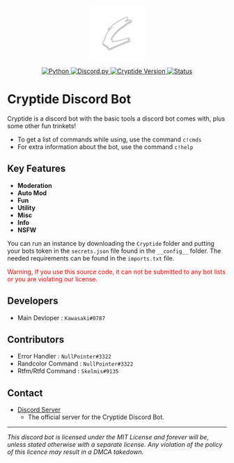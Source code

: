 <p align="center">
	<a href="#">
		<img align="center"
			width="128"
			alt="Logo"
			src="/Cryptide/bot2.png">
	</a>
</p>

<p align="center">
<a href="https://www.python.org/">
	<img alt="Python" src="https://img.shields.io/badge/Python-3.9-yellow.svg">
</a>
<a href="https://pypi.org/project/discord.py/">
	<img alt="Discord.py" src="https://img.shields.io/badge/Discord.py-1.7-blue.svg">
</a>
<a href="https://github.com/TracedPoints/cryptide-db#">
	<img alt="Cryptide Version" src="https://img.shields.io/badge/Cryptide-2.4.5-lightgrey.svg">
</a>

<a href="https://top.gg/bot/811349622709944390/">
	<img alt="Status" src="https://img.shields.io/badge/status-online-brightgreen.svg">
</a>
</p>

# Cryptide Discord Bot
Cryptide is a discord bot with the basic tools a discord bot comes with, plus some other fun trinkets!
- To get a list of commands while using, use the command `c!cmds`
- For extra information about the bot, use the command `c!help`

## Key Features
- **Moderation**
- **Auto Mod**
- **Fun**
- **Utility**
- **Misc**
- **Info**
- **NSFW**

You can run an instance by downloading the `Cryptide` folder and putting your bots token in the `secrets.json` file found in the `__config__` folder. The needed requirements can be found in the `imports.txt` file.
<p style="color:red">Warning, If you use this source code, it can not be submitted to any bot lists or you are violating our license.</p>

## Developers
- Main Devloper : `Kawasaki#0787`

## Contributors
- Error Handler : `NullPointer#3322`
- Randcolor Command : `NullPointer#3322`
- Rtfm/Rtfd Command : `Skelmis#9135`

## Contact
- [Discord Server](https://discord.gg/8JuseZMjzf)
  - The official server for the Cryptide Discord Bot.

----
*This discord bot is licensed under the MIT License and forever will be, unless stated otherwise with a separate license. Any violation of the policy of this licence may result in a DMCA takedown.*
